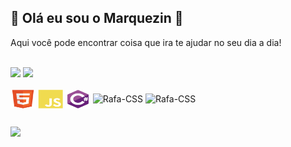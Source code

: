 ## 👋 Olá eu sou o Marquezin 🚀

Aqui você pode encontrar coisa que ira te ajudar no seu dia a dia! 

<div style="display: inline_block"><br>
<img src="https://github-readme-stats.vercel.app/api?username=Marquezin&show_icons=true&theme=dark" />
<img src="https://github-readme-stats.vercel.app/api/top-langs/?username=Marquezin&hide_progress=true&theme=dark" />
  
<div style="display: inline_block"><br>
    <img align="center" alt="Rafa-HTML" height="30" width="40" src="https://raw.githubusercontent.com/devicons/devicon/master/icons/html5/html5-original.svg">
  <img align="center" alt="Rafa-Js" height="30" width="40" src="https://raw.githubusercontent.com/devicons/devicon/master/icons/javascript/javascript-plain.svg">
  <img align="center" alt="Rafa-CSS" height="30" width="40" src="https://raw.githubusercontent.com/devicons/devicon/master/icons/csharp/csharp-original.svg">
<img align="center" alt="Rafa-CSS" height="30" width="40" src="https://upload.wikimedia.org/wikipedia/commons/thumb/2/27/PHP-logo.svg/2560px-PHP-logo.svg.png">
<img align="center" alt="Rafa-CSS" height="30" width="40" src="https://static-00.iconduck.com/assets.00/node-js-icon-227x256-913nazt0.png">
</div>
  
  ##
 
<div> 
  
   <a href="https://instagram.com/notmarquezin" target="_blank"><img src="https://img.shields.io/badge/-Instagram-%23E4405F?style=for-the-badge&logo=instagram&logoColor=white" target="_blank"></a>
  </div>
